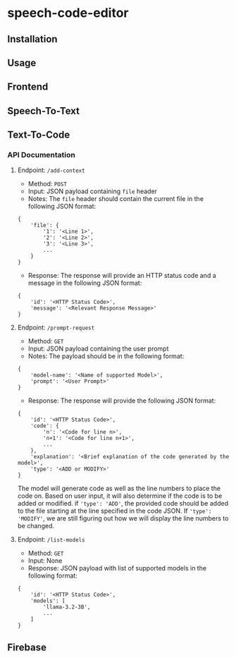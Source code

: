 # speech-code-editor

## Installation


## Usage


## Frontend


## Speech-To-Text


## Text-To-Code

### API Documentation

1. Endpoint: `/add-context`
    * Method: `POST`
    * Input: JSON payload containing `file` header
    * Notes: The `file` header should contain the current file in the following JSON format:
    ```
    {   
        'file': {
            '1': '<Line 1>',
            '2': '<Line 2>',
            '3': '<Line 3>',
            ...
        } 
    } 
    ``` 
    * Response: The response will provide an HTTP status code and a message in the following JSON format:
    ```
    {
        'id': '<HTTP Status Code>',
        'message': '<Relevant Response Message>'
    }
    ```
2. Endpoint: `/prompt-request`
    * Method: `GET`
    * Input: JSON payload containing the user prompt
    * Notes: The payload should be in the following format:
    ```
    {
        'model-name': '<Name of supported Model>',
        'prompt': '<User Prompt>'
    }
    ```
    * Response: The response will provide the following JSON format:
    ```
    {
        'id': '<HTTP Status Code>',
        'code': {
            'n': '<Code for line n>',
            'n+1': '<Code for line n+1>',
            ...
        },
        'explanation': '<Brief explanation of the code generated by the model>',
        'type': '<ADD or MODIFY>'
    }
    ```
    The model will generate code as well as the line numbers to place the code on.
    Based on user input, it will also determine if the code is to be added or modified.
    if `'type': 'ADD'`, the provided code should be added to the file starting at the
    line specified in the code JSON. If `'type': 'MODIFY'`, we are still figuring out
    how we will display the line numbers to be changed.

3. Endpoint: `/list-models`
    * Method: `GET`
    * Input: None
    * Response: JSON payload with list of supported models in the following format:
    ```
    {
        'id': '<HTTP Status Code>',
        'models': [
            'llama-3.2-3B',
            ...
        ]
    }
    ```


## Firebase

